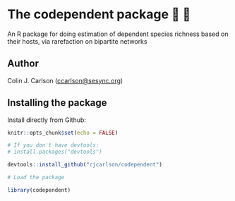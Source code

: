 # The codependent package :bee: :blossom:
An R package for doing estimation of dependent species richness based on their hosts, via rarefaction on bipartite networks

Author
----------

Colin J. Carlson (ccarlson@sesync.org)

Installing the package
----------------------

Install directly from Github:

``` r
knitr::opts_chunk$set(echo = FALSE)

# If you don't have devtools:
# install.packages("devtools")

devtools::install_github("cjcarlson/codependent")
```

``` r
# Load the package

library(codependent)
```
